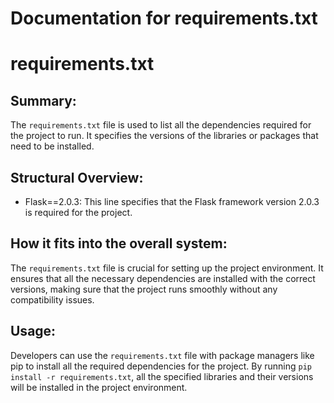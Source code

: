 # Documentation for requirements.txt

<!-- Generated by generate_docs.py -->

# requirements.txt

## Summary:
The `requirements.txt` file is used to list all the dependencies required for the project to run. It specifies the versions of the libraries or packages that need to be installed.

## Structural Overview:
- Flask==2.0.3: This line specifies that the Flask framework version 2.0.3 is required for the project.

## How it fits into the overall system:
The `requirements.txt` file is crucial for setting up the project environment. It ensures that all the necessary dependencies are installed with the correct versions, making sure that the project runs smoothly without any compatibility issues.

## Usage:
Developers can use the `requirements.txt` file with package managers like pip to install all the required dependencies for the project. By running `pip install -r requirements.txt`, all the specified libraries and their versions will be installed in the project environment.